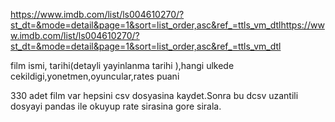https://www.imdb.com/list/ls004610270/?st_dt=&mode=detail&page=1&sort=list_order,asc&ref_=ttls_vm_dtlhttps://www.imdb.com/list/ls004610270/?st_dt=&mode=detail&page=1&sort=list_order,asc&ref_=ttls_vm_dtl

film ismi, tarihi(detayli yayinlanma tarihi ),hangi ulkede cekildigi,yonetmen,oyuncular,rates puani

330 adet film var hepsini csv dosyasina kaydet.Sonra bu dcsv uzantili dosyayi pandas ile okuyup rate sirasina gore sirala. 
